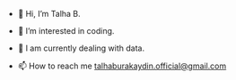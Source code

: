 - 👋 Hi, I’m Talha B.

- 👀 I’m interested in coding.

- 🌱 I am currently dealing with data.

- 📫 How to reach me talhaburakaydin.official@gmail.com

<!---
TallTalha/TallTalha is a ✨ special ✨ repository because its `README.md` (this file) appears on your GitHub profile.
You can click the Preview link to take a look at your changes.
--->
